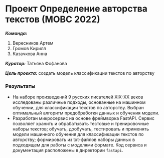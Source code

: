 # Проект Определение авторства текстов (МОВС 2022)

***Команда:***

1) Вересников Артем
2) Громов Кирилл
3) Казачкова Анна

***Куратор:*** Татьяна Фофанова

***Цель проекта:*** создать модель классификации текстов по авторству

### Результаты
- На наборе произведений 9 русских писателей XIX-XX веков исследованы
различные подходы, основанные на машинном обучении, для классификации текстов по авторству.
Выбран оптимальный алгоритм предобработки данных и обучения модели.
- Разработан микросервис на основе фреймворка FastAPI.
Сервис позволяет хранить и обрабатывать тестовые и тренировочные 
наборы текстов; обучать, дообучать, тестировать и применять 
модели машинного обучения для классификации текстов по авторству; 
формировать из txt-файлов наборы данных в подходящем для работы с моделями формате. 
Код сервиса и документация расположены в директории `fastapi`.
